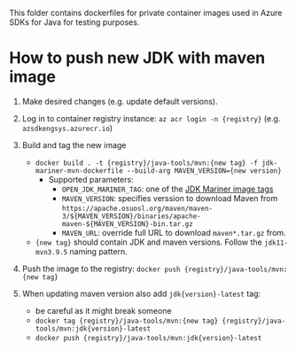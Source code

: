 This folder contains dockerfiles for private container images used in Azure SDKs for Java for testing purposes.

# How to push new JDK with maven image

1. Make desired changes (e.g. update default versions).
2. Log in to container registry instance: `az acr login -n {registry}` (e.g. `azsdkengsys.azurecr.io`)

3. Build and tag the new image

   * `docker build . -t {registry}/java-tools/mvn:{new tag} -f jdk-mariner-mvn-dockerfile --build-arg MAVEN_VERSION={new version}`
     * Supported parameters:
       * `OPEN_JDK_MARINER_TAG`: one of the [JDK Mariner image tags](https://learn.microsoft.com/java/openjdk/containers#linux-based-images)
       * `MAVEN_VERSION`: specifies verssion to download Maven from `https://apache.osuosl.org/maven/maven-3/${MAVEN_VERSION}/binaries/apache-maven-${MAVEN_VERSION}-bin.tar.gz`
       * `MAVEN_URL`: override full URL to download `maven*.tar.gz` from.
   * `{new tag}` should contain JDK and maven versions. Follow the `jdk11-mvn3.9.5` naming pattern.

4. Push the image to the registry: `docker push {registry}/java-tools/mvn:{new tag}`

5. When updating maven version also add `jdk{version}-latest` tag:

   * be careful as it might break someone
   * `docker tag {registry}/java-tools/mvn:{new tag} {registry}/java-tools/mvn:jdk{version}-latest`
   * `docker push {registry}/java-tools/mvn:jdk{version}-latest`
